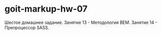 # goit-markup-hw-07

Шестое домашнее задание.
Занятие 13 - Методология BEM.
Занятие 14 - Препроцессор SASS.
